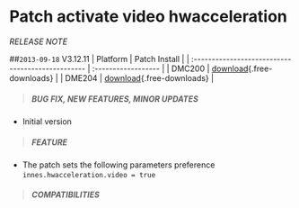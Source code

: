 # Patch activate video hwacceleration
*RELEASE NOTE*

##`2013-09-18` V3.12.11 
|              Platform                             |    Patch Install    | 
| :------------------------------------------------ | :------------------ | 
| DMC200 | [download](patch-activate-video-hwacceleration/activate%20video%20hwacceleration-dmc200-patch-3.11.10.frm){.free-downloads} |
| DME204 | [download](patch-activate-video-hwacceleration/activate%20video%20hwacceleration-dme204-patch-3.11.10.frm){.free-downloads} |

>##### **BUG FIX, NEW FEATURES, MINOR UPDATES**  
- Initial version
>##### **FEATURE**
- The patch sets the following parameters preference ```innes.hwacceleration.video = true```
>##### **COMPATIBILITIES**


